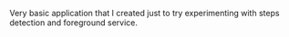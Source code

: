 Very basic application that I created just to try experimenting with steps detection and foreground service.
